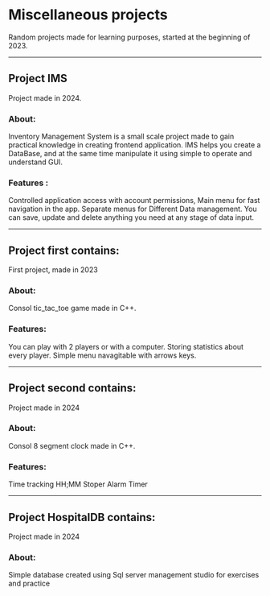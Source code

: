 # Miscellaneous projects
Random projects made for learning purposes, started at the beginning of 2023. 

---

## Project IMS
Project made in 2024. 

### About: 
Inventory Management System is a small scale project made to gain practical knowledge in creating frontend application. IMS helps you create a DataBase, and at the same time manipulate it using simple to operate and understand GUI.

### Features :
Controlled application access with account permissions, Main menu for fast navigation in the app. Separate menus for Different Data management. You can save, update and delete anything you need at any stage of data input.

---

## Project first contains: 
First project, made in 2023 

### About: 
Consol tic_tac_toe game made in C++.

### Features:
You can play with 2 players or with a computer.
Storing statistics about every player.
Simple menu navagitable with arrows keys.

---

## Project second contains:
Project made in 2024

### About: 
Consol 8 segment clock made in C++.

### Features:
Time tracking HH;MM
Stoper
Alarm
Timer

---
 
## Project HospitalDB contains:
Project made in 2024

### About:
Simple database created using Sql server management studio for exercises  and practice


